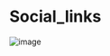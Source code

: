 # Social_links

![image](https://user-images.githubusercontent.com/85897421/194989361-21dbb224-4851-4f2b-8f9f-55935bca129c.png)

